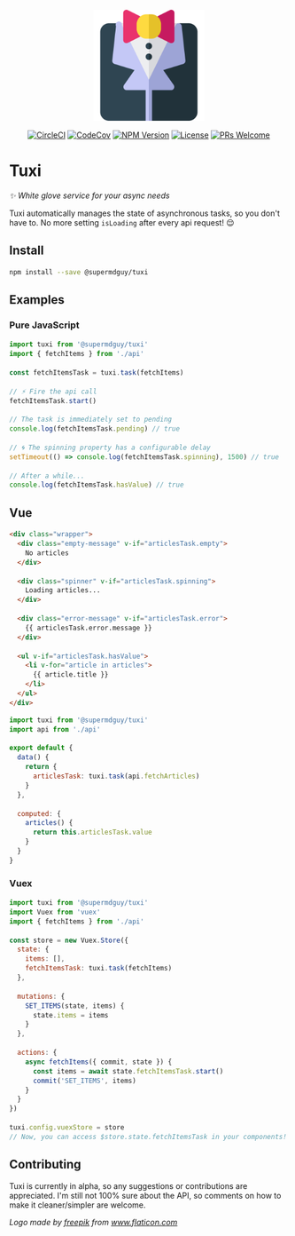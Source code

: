 <p align="center"><img src="https://raw.githubusercontent.com/superMDguy/tuxi/HEAD/tuxedo.svg?sanitize=true" height="200" /></p>

<p align="center">
  <a href="https://circleci.com/gh/superMDguy/tuxi/tree/master" target="_blank"><img src="https://img.shields.io/circleci/project/superMDguy/tuxi/master.svg?style=flat-square" alt="CircleCI"></a>
  <a href="https://codecov.io/github/superMDguy/tuxi?branch=master" target="_blank"><img src="https://img.shields.io/codecov/c/github/superMDguy/tuxi/master.svg?style=flat-square" alt="CodeCov"></a>
  <a href="https://www.npmjs.com/package/@supermdguy/tuxi" target="_blank"><img src="https://img.shields.io/npm/v/@supermdguy/tuxi.svg?style=flat-square" alt="NPM Version"></a>
  <a href="https://github.com/superMDguy/tuxi/blob/HEAD/LICENSE" target="_blank"><img src="https://img.shields.io/npm/l/all-contributors.svg?style=flat-square" alt="License"></a>
  <a href="http://makeapullrequest.com" target="_blank"><img src="https://img.shields.io/badge/PRs-welcome-brightgreen.svg?style=flat-square" alt="PRs Welcome"></a>
</p>

# Tuxi

_:sparkles: White glove service for your async needs_

Tuxi automatically manages the state of asynchronous tasks, so you don't have to. No more setting `isLoading` after every api request! :relieved:

## Install

```bash
npm install --save @supermdguy/tuxi
```

## Examples

### Pure JavaScript

```js
import tuxi from '@supermdguy/tuxi'
import { fetchItems } from './api'

const fetchItemsTask = tuxi.task(fetchItems)

// ⚡ Fire the api call
fetchItemsTask.start()

// The task is immediately set to pending
console.log(fetchItemsTask.pending) // true

// 🌀 The spinning property has a configurable delay
setTimeout(() => console.log(fetchItemsTask.spinning), 1500) // true

// After a while...
console.log(fetchItemsTask.hasValue) // true
```

## Vue

```html
<div class="wrapper">
  <div class="empty-message" v-if="articlesTask.empty">
    No articles
  </div>

  <div class="spinner" v-if="articlesTask.spinning">
    Loading articles...
  </div>

  <div class="error-message" v-if="articlesTask.error">
    {{ articlesTask.error.message }}
  </div>

  <ul v-if="articlesTask.hasValue">
    <li v-for="article in articles">
      {{ article.title }}
    </li>
  </ul>
</div>
```

```js
import tuxi from '@supermdguy/tuxi'
import api from './api'

export default {
  data() {
    return {
      articlesTask: tuxi.task(api.fetchArticles)
    }
  },

  computed: {
    articles() {
      return this.articlesTask.value
    }
  }
}
```

### Vuex

```js
import tuxi from '@supermdguy/tuxi'
import Vuex from 'vuex'
import { fetchItems } from './api'

const store = new Vuex.Store({
  state: {
    items: [],
    fetchItemsTask: tuxi.task(fetchItems)
  },

  mutations: {
    SET_ITEMS(state, items) {
      state.items = items
    }
  },

  actions: {
    async fetchItems({ commit, state }) {
      const items = await state.fetchItemsTask.start()
      commit('SET_ITEMS', items)
    }
  }
})

tuxi.config.vuexStore = store
// Now, you can access $store.state.fetchItemsTask in your components!
```

## Contributing

Tuxi is currently in alpha, so any suggestions or contributions are appreciated. I'm still not 100% sure about the API, so comments on how to make it cleaner/simpler are welcome.

_Logo made by [freepik](https://www.flaticon.com/authors/freepik) from www.flaticon.com_
